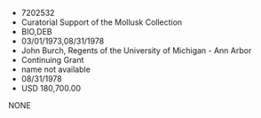 * 7202532
* Curatorial Support of the Mollusk Collection
* BIO,DEB
* 03/01/1973,08/31/1978
* John Burch, Regents of the University of Michigan - Ann Arbor
* Continuing Grant
*   name not available
* 08/31/1978
* USD 180,700.00

NONE